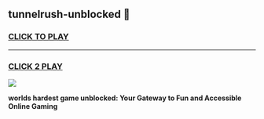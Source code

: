 
## tunnelrush-unblocked 👋
<h3>
<a href="https://premium.freeplayer.one?title=tunnelrush-unblocked&ref=14F">CLICK TO PLAY</a></h3>
<hr>

<h3>
<a href="https://premium.freeplayer.one?title=tunnelrush-unblocked&ref=14F">CLICK 2 PLAY</a>
  
</h3>

<a href="https://premium.freeplayer.one?title=tunnelrush-unblocked&ref=12F/"><img src="https://clearcache.store/games.png"></a>


**worlds hardest game unblocked: Your Gateway to Fun and Accessible Online Gaming**
